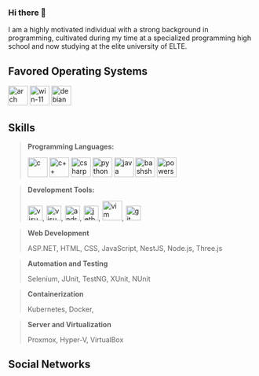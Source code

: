### Hi there 👋

I am a highly motivated individual with a strong background in programming, cultivated during my time at a specialized programming high school and now studying at the elite university of ELTE.

## Favored Operating Systems
[<img src='https://archlinux.org/static/logos/archlinux-logo-light-scalable.1ae4cc2e2469.svg' alt='arch' height='40'>](https://archlinux.org/)   [<img src='https://news.microsoft.com/wp-content/uploads/prod/sites/612/2021/06/Windows-11-Logo-1000x404.png' height='40' alt='win-11'>](https://www.microsoft.com/hu-hu/windows/windows-11?r=1) [<img src='https://www.debian.org/logos/openlogo-nd.svg' alt='debian' height='40'>](https://www.debian.org/)
## Skills
> **Programming Languages:** 
> 
> 	[<img src='https://upload.wikimedia.org/wikipedia/commons/archive/3/35/20220802133510%21The_C_Programming_Language_logo.svg' alt='c' height='40'>](https://git-scm.com/) [<img src='https://upload.wikimedia.org/wikipedia/commons/1/18/ISO_C%2B%2B_Logo.svg' alt='c++' height='40'>](https://git-scm.com/) [<img src='https://upload.wikimedia.org/wikipedia/commons/b/bd/Logo_C_sharp.svg' alt='csharp' height='40'>](https://git-scm.com/) [<img src='https://upload.wikimedia.org/wikipedia/commons/c/c3/Python-logo-notext.svg' alt='python' height='40'>](https://git-scm.com/) [<img src='https://upload.wikimedia.org/wikipedia/fr/2/2e/Java_Logo.svg' alt='java' height='40'>](https://git-scm.com/) [<img src='https://bashlogo.com/img/symbol/svg/monochrome_light.svg' alt='bashshell' height='40'>](https://git-scm.com/) [<img src='https://raw.githubusercontent.com/gist/Xainey/d5bde7d01dcbac51ac951810e94313aa/raw/6c858c46726541b48ddaaebab29c41c07a196394/PowerShell.svg' alt='powershell' height='40'>](https://git-scm.com/)

> **Development Tools:**
> 
> 	[<img src='https://upload.wikimedia.org/wikipedia/commons/5/59/Visual_Studio_Icon_2019.svg' alt='visual studio' height='30'>](https://visualstudio.microsoft.com/), [<img src='https://upload.wikimedia.org/wikipedia/commons/thumb/9/9a/Visual_Studio_Code_1.35_icon.svg/512px-Visual_Studio_Code_1.35_icon.svg.png' alt='visual studio code' height='30'>](https://code.visualstudio.com/), [<img src='https://upload.wikimedia.org/wikipedia/commons/e/e3/Android_Studio_Icon_%282014-2019%29.svg' alt='android studio' height='30'>](https://developer.android.com/studio), [<img src='https://seeklogo.com/images/J/jetbrains-toolbox-app-logo-444819278D-seeklogo.com.png' alt='jetbrains toolbox' height='30'>](https://www.jetbrains.com/toolbox-app/), [<img src='https://media.tenor.com/T6Kn_-IrVNQAAAAi/vim-linux.gif' alt='vim' height='40'>](https://www.vim.org/), [<img src='https://git-scm.com/images/logos/downloads/Git-Logo-1788C.svg' alt='git' height='30'>](https://git-scm.com/)

> **Web Development** 
> 
> 	ASP.NET, HTML, CSS, JavaScript, NestJS, Node.js, Three.js

> **Automation and Testing**
> 
> 	Selenium, JUnit, TestNG, XUnit, NUnit

> **Containerization**
> 
> 	Kubernetes, Docker, 

> **Server and Virtualization**
> 
> 	Proxmox, Hyper-V, VirtualBox


## Social Networks